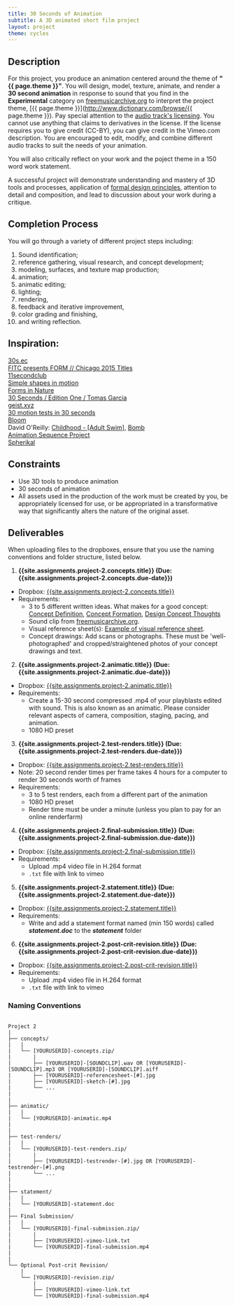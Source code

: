 ```yaml
---
title: 30 Seconds of Animation
subtitle: A 3D animated short film project
layout: project
theme: cycles
---
```


## Description

For this project, you produce an animation centered around the theme of **"{{ page.theme }}"**. You will design, model, texture, animate, and render a **30 second animation** in response to sound that you find in the **Experimental** category on [freemusicarchive.org](http://freemusicarchive.org/genre/Experimental/) to interpret the project theme, [{{ page.theme }}](http://www.dictionary.com/browse/{{ page.theme }}). Pay special attention to the [audio track's licensing](http://freemusicarchive.org/curator/Video/blog/Not_All_Music_on_FMA_is_Licensed_for_Video). You cannot use anything that claims to derivatives in the license. If the license requires you to give credit (CC-BY), you can give credit in the Vimeo.com description. You are encouraged to edit, modify, and combine different audio tracks to suit the needs of your animation.

You will also critically reflect on your work and the poject theme in a 150 word work statement.

A successful project will demonstrate understanding and mastery of 3D tools and processes, application of [formal design principles](http://www.getty.edu/education/teachers/building_lessons/principles_design.pdf), attention to detail and composition, and lead to discussion about your work during a critique.

## Completion Process
You will go through a variety of different project steps including:

  1. Sound identification;
  2. reference gathering, visual research, and concept development;
  3. modeling, surfaces, and texture map production;
  4. animation;
  5. animatic editing;
  5. lighting;
  6. rendering,
  7. feedback and iterative improvement,
  8. color grading and finishing,
  9. and writing reflection.

## Inspiration:  
[30s.ec](http://30s.ec/)  
[FITC presents FORM // Chicago 2015 Titles](https://vimeo.com/143914234)  
[11secondclub](http://www.11secondclub.com/competitions)  
[Simple shapes in motion](https://vimeo.com/150594088)  
[Forms in Nature](https://vimeo.com/155262093)  
[30 Seconds / Edition One / Tomas Garcia](https://vimeo.com/130886893)  
[geist.xyz](https://vimeo.com/150824660)  
[30 motion tests in 30 seconds](https://vimeo.com/17411241)  
[Bloom](https://vimeo.com/141974554)  
David O'Reilly: [Childhood - [Adult Swim]](https://vimeo.com/103551096), [Bomb](https://vimeo.com/104756258)  
[Animation Sequence Project](https://vimeo.com/44673585)  
[Spherikal](https://vimeo.com/39792837)  



## Constraints

- Use 3D tools to produce animation
- 30 seconds of animation
- All assets used in the production of the work must be created by you, be appropriately licensed for use, or be appropriated in a transformative way that significantly alters the nature of the original asset.


## Deliverables

When uploading files to the dropboxes, ensure that you use the naming conventions and folder structure, listed below.

1. **{{site.assignments.project-2.concepts.title}} (Due: {{site.assignments.project-2.concepts.due-date}})**
  - Dropbox: [{{site.assignments.project-2.concepts.title}}]({{site.assignments.project-2.concepts.dropbox-url}})
  - Requirements: 
     - 3 to 5 different written ideas. What makes for a good concept: [Concept Definition](http://ocean.otr.usm.edu/~w135249/pdf/id240/Rengel%20Design%20Concept%20Definition.pdf), [Concept Formation](http://people.bu.edu/jgerring/documents/Conceptformation.pdf), [Design Concept Thoughts](http://vanseodesign.com/web-design/design-concept-thoughts/)
     - Sound clip from [freemusicarchive.org](http://freemusicarchive.org/genre/Experimental/).
     - Visual reference sheet(s): [Example of visual reference sheet](http://candlelightadventure.blogspot.com/2015/09/environment-concept-development.html).
     - Concept drawings: Add scans or photographs. These must be 'well-photographed' and cropped/straightened photos of your concept drawings and text.
2. **{{site.assignments.project-2.animatic.title}} (Due: {{site.assignments.project-2.animatic.due-date}})**
  - Dropbox: [{{site.assignments.project-2.animatic.title}}]({{site.assignments.project-2.animatic.dropbox-url}})
  - Requirements: 
     - Create a 15-30 second compressed .mp4 of your playblasts edited with sound. This is also known as an animatic. Please consider relevant aspects of camera, composition, staging, pacing, and animation. 
     - 1080 HD preset
3. **{{site.assignments.project-2.test-renders.title}} (Due: {{site.assignments.project-2.test-renders.due-date}})**
  - Dropbox: [{{site.assignments.project-2.test-renders.title}}]({{site.assignments.project-2.test-renders.dropbox-url}})
  - Note: 20 second render times per frame takes 4 hours for a computer to render 30 seconds worth of frames
  - Requirements: 
     - 3 to 5 test renders, each from a different part of the animation
     - 1080 HD preset
     - Render time must be under a minute (unless you plan to pay for an online renderfarm)
4. **{{site.assignments.project-2.final-submission.title}} (Due: {{site.assignments.project-2.final-submission.due-date}})**
  - Dropbox: [{{site.assignments.project-2.final-submission.title}}]({{site.assignments.project-2.final-submission.dropbox-url}})
  - Requirements: 
     - Upload .mp4 video file in H.264 format
     - `.txt` file with link to vimeo
5. **{{site.assignments.project-2.statement.title}} (Due: {{site.assignments.project-2.statement.due-date}})**
  - Dropbox: [{{site.assignments.project-2.statement.title}}]({{site.assignments.project-2.statement.dropbox-url}})
  - Requirements: 
     - Write and add a statement format named (min 150 words) called **_statement.doc_** to the **_statement_** folder
6. **{{site.assignments.project-2.post-crit-revision.title}} (Due: {{site.assignments.project-2.post-crit-revision.due-date}})**
  - Dropbox: [{{site.assignments.project-2.post-crit-revision.title}}]({{site.assignments.project-2.post-crit-revision.dropbox-url}})
  - Requirements: 
     - Upload .mp4 video file in H.264 format
     - `.txt` file with link to vimeo


### Naming Conventions

```

Project 2
|
├── concepts/
|   |
|   └── [YOURUSERID]-concepts.zip/
|       |
|       ├── [YOURUSERID]-[SOUNDCLIP].wav OR [YOURUSERID]-[SOUNDCLIP].mp3 OR [YOURUSERID]-[SOUNDCLIP].aiff
|       ├── [YOURUSERID]-referencesheet-[#].jpg
|       ├── [YOURUSERID]-sketch-[#].jpg
|       └── ...
|
|       
├── animatic/
|   |
|   └── [YOURUSERID]-animatic.mp4
|
|
├── test-renders/
|   |
|   └── [YOURUSERID]-test-renders.zip/
|       |
|       ├── [YOURUSERID]-testrender-[#].jpg OR [YOURUSERID]-testrender-[#].png
|       └── ...
|
|
├── statement/
|   |
|   └── [YOURUSERID]-statement.doc
|
├── Final Submission/
|   |
|   └── [YOURUSERID]-final-submission.zip/
|       |
|       ├── [YOURUSERID]-vimeo-link.txt
|       └── [YOURUSERID]-final-submission.mp4
|
|
└── Optional Post-crit Revision/
    |
    └── [YOURUSERID]-revision.zip/
        |
        ├── [YOURUSERID]-vimeo-link.txt
        └── [YOURUSERID]-final-submission.mp4
```

